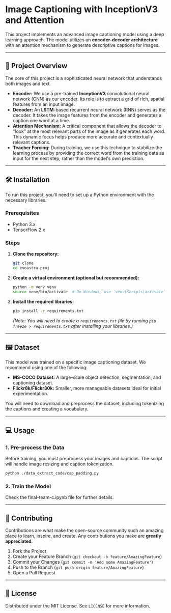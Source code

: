 # Image Captioning with InceptionV3 and Attention

This project implements an advanced image captioning model using a deep learning approach. The model utilizes an **encoder-decoder architecture** with an attention mechanism to generate descriptive captions for images.

---

## 🚀 Project Overview

The core of this project is a sophisticated neural network that understands both images and text.

- **Encoder:** We use a pre-trained **InceptionV3** convolutional neural network (CNN) as our encoder. Its role is to extract a grid of rich, spatial features from an input image.
- **Decoder:** An **LSTM**-based recurrent neural network (RNN) serves as the decoder. It takes the image features from the encoder and generates a caption one word at a time.
- **Attention Mechanism:** A critical component that allows the decoder to "look" at the most relevant parts of the image as it generates each word. This dynamic focus helps produce more accurate and contextually relevant captions.
- **Teacher Forcing:** During training, we use this technique to stabilize the learning process by providing the correct word from the training data as input for the next step, rather than the model's own prediction.

---

## 🛠️ Installation

To run this project, you'll need to set up a Python environment with the necessary libraries.

### Prerequisites

- Python 3.x
- TensorFlow 2.x

### Steps

1.  **Clone the repository:**

    ```bash
    git clone
    cd evoastra-proj
    ```

2.  **Create a virtual environment (optional but recommended):**

    ```bash
    python -m venv venv
    source venv/bin/activate  # On Windows, use `venv\Scripts\activate`
    ```

3.  **Install the required libraries:**

    ```bash
    pip install -r requirements.txt
    ```

    _(Note: You will need to create a `requirements.txt` file by running `pip freeze > requirements.txt` after installing your libraries.)_

---

## 🖼️ Dataset

This model was trained on a specific image captioning dataset. We recommend using one of the following:

- **MS-COCO Dataset:** A large-scale object detection, segmentation, and captioning dataset.
- **Flickr8k/Flickr30k:** Smaller, more manageable datasets ideal for initial experimentation.

You will need to download and preprocess the dataset, including tokenizing the captions and creating a vocabulary.

---

## 💻 Usage

### 1\. Pre-process the Data

Before training, you must preprocess your images and captions. The script will handle image resizing and caption tokenization.

```bash
python ./data_extract_code/cap_padding.py
```

### 2\. Train the Model

Check the final-team-c.ipynb file for further details.

---

## 🤝 Contributing

Contributions are what make the open-source community such an amazing place to learn, inspire, and create. Any contributions you make are **greatly appreciated**.

1.  Fork the Project
2.  Create your Feature Branch (`git checkout -b feature/AmazingFeature`)
3.  Commit your Changes (`git commit -m 'Add some AmazingFeature'`)
4.  Push to the Branch (`git push origin feature/AmazingFeature`)
5.  Open a Pull Request

---

## 📝 License

Distributed under the MIT License. See `LICENSE` for more information.
